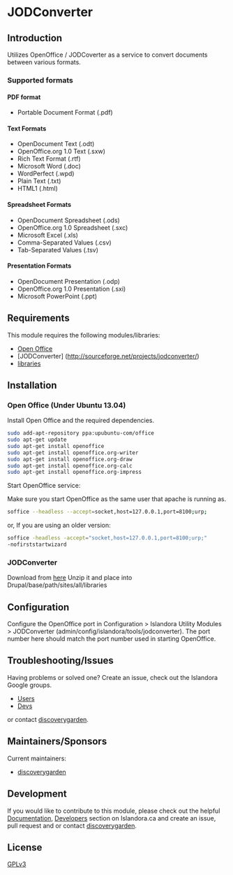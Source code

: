 # JODConverter

## Introduction

Utilizes OpenOffice / JODCoverter as a service to convert documents between
various formats.

### Supported formats

#### PDF format
* Portable Document Format (.pdf)

#### Text Formats
* OpenDocument Text (.odt)
* OpenOffice.org 1.0 Text (.sxw)
* Rich Text Format (.rtf)
* Microsoft Word (.doc)
* WordPerfect (.wpd)
* Plain Text (.txt)
* HTML1 (.html)

#### Spreadsheet Formats
* OpenDocument Spreadsheet (.ods)
* OpenOffice.org 1.0 Spreadsheet (.sxc)
* Microsoft Excel (.xls)
* Comma-Separated Values (.csv)
* Tab-Separated Values (.tsv)

#### Presentation Formats
* OpenDocument Presentation (.odp)
* OpenOffice.org 1.0 Presentation (.sxi)
* Microsoft PowerPoint (.ppt)

## Requirements

This module requires the following modules/libraries:

* [Open Office](https://www.openoffice.org/)
* [JODConverter] (http://sourceforge.net/projects/jodconverter/)
* [libraries](https://drupal.org/project/libraries)

## Installation

### Open Office (Under Ubuntu 13.04)

Install Open Office and the required dependencies.
```sh
sudo add-apt-repository ppa:upubuntu-com/office
sudo apt-get update
sudo apt-get install openoffice
sudo apt-get install openoffice.org-writer
sudo apt-get install openoffice.org-draw
sudo apt-get install openoffice.org-calc
sudo apt-get install openoffice.org-impress
```

Start OpenOffice service:

Make sure you start OpenOffice as the same user that apache is running as.
```sh
soffice --headless --accept=socket,host=127.0.0.1,port=8100;urp;
```
or, If you are using an older version:
```sh
soffice -headless -accept="socket,host=127.0.0.1,port=8100;urp;"
-nofirststartwizard
```

### JODConverter

Download from [here](http://sourceforge.net/projects/jodconverter/files/JODConverter/2.2.2/jodconverter-2.2.2.zip/download)
Unzip it and place into Drupal/base/path/sites/all/libraries

## Configuration

Configure the OpenOffice port in
Configuration > Islandora Utility Modules > JODConverter
(admin/config/islandora/tools/jodconverter). The port number here should match
the port number used in starting OpenOffice.

## Troubleshooting/Issues

Having problems or solved one? Create an issue, check out the Islandora Google
groups.

* [Users](https://groups.google.com/forum/?hl=en&fromgroups#!forum/islandora)
* [Devs](https://groups.google.com/forum/?hl=en&fromgroups#!forum/islandora-dev)

or contact [discoverygarden](http://support.discoverygarden.ca).

## Maintainers/Sponsors

Current maintainers:

* [discoverygarden](http://www.discoverygarden.ca)

## Development

If you would like to contribute to this module, please check out the helpful
[Documentation](https://github.com/Islandora/islandora/wiki#wiki-documentation-for-developers),
[Developers](http://islandora.ca/developers) section on Islandora.ca and create
an issue, pull request and or contact
[discoverygarden](http://support.discoverygarden.ca).

## License

[GPLv3](http://www.gnu.org/licenses/gpl-3.0.txt)
